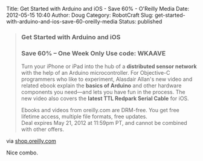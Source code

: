 Title: Get Started with Arduino and iOS - Save 60% - O'Reilly Media
Date: 2012-05-15 10:40
Author: Doug
Category: RobotCraft
Slug: get-started-with-arduino-and-ios-save-60-oreilly-media
Status: published

> ### Get Started with Arduino and iOS 
>
> ### Save 60% – One Week Only Use code: WKAAVE
>
> Turn your iPhone or iPad into the hub of a **distributed sensor network** with the help of an Arduino microcontroller. For Objective-C programmers who like to experiment, Alasdair Allan's new video and related ebook explain the **basics of Arduino** and other hardware components you need—and lets you have fun in the process. The new video also covers the **latest TTL Redpark Serial Cable** for iOS.
>
> Ebooks and videos from oreilly.com are DRM-free. You get free lifetime access, multiple file formats, free updates.  
> Deal expires May 21, 2012 at 11:59pm PT, and cannot be combined with other offers.

via [shop.oreilly.com](http://shop.oreilly.com/category/deals/alasdair-allan-owo.do?imm_mid=08688c&cmp=em-code-books-videos-alllan-owo-direct)

Nice combo.
